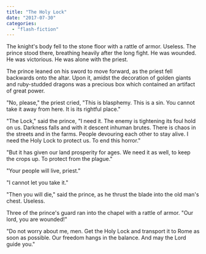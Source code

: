 ```yaml
---
title: "The Holy Lock"
date: "2017-07-30"
categories: 
  - "flash-fiction"
---
```


The knight's body fell to the stone floor with a rattle of armor. Useless. The prince stood there, breathing heavily after the long fight. He was wounded. He was victorious. He was alone with the priest.

The prince leaned on his sword to move forward, as the priest fell backwards onto the altar. Upon it, amidst the decoration of golden giants and ruby-studded dragons was a precious box which contained an artifact of great power.

"No, please," the priest cried, "This is blasphemy. This is a sin. You cannot take it away from here. It is its rightful place."

"The Lock," said the prince, "I need it. The enemy is tightening its foul hold on us. Darkness falls and with it descent inhuman brutes. There is chaos in the streets and in the farms. People devouring each other to stay alive. I need the Holy Lock to protect us. To end this horror."

"But it has given our land prosperity for ages. We need it as well, to keep the crops up. To protect from the plague."

"Your people will live, priest."

"I cannot let you take it."

"Then you will die," said the prince, as he thrust the blade into the old man's chest. Useless.

Three of the prince's guard ran into the chapel with a rattle of armor. "Our lord, you are wounded!"

"Do not worry about me, men. Get the Holy Lock and transport it to Rome as soon as possible. Our freedom hangs in the balance. And may the Lord guide you."
